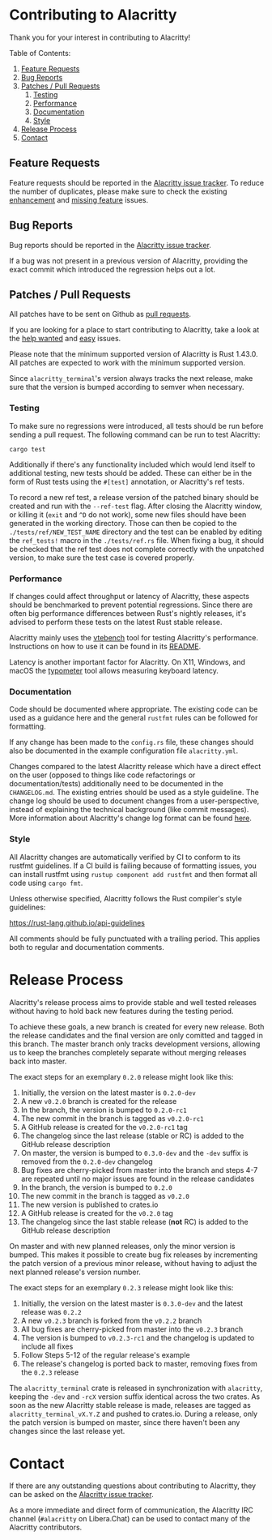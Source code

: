 # Contributing to Alacritty

Thank you for your interest in contributing to Alacritty!

Table of Contents:

1. [Feature Requests](#feature-requests)
2. [Bug Reports](#bug-reports)
3. [Patches / Pull Requests](#patches--pull-requests)
    1. [Testing](#testing)
    2. [Performance](#performance)
    3. [Documentation](#documentation)
    4. [Style](#style)
4. [Release Process](#release-process)
5. [Contact](#contact)

## Feature Requests

Feature requests should be reported in the
[Alacritty issue tracker](https://github.com/alacritty/alacritty/issues). To reduce the number of
duplicates, please make sure to check the existing
[enhancement](https://github.com/alacritty/alacritty/issues?utf8=%E2%9C%93&q=is%3Aissue+label%3Aenhancement)
and
[missing feature](https://github.com/alacritty/alacritty/issues?utf8=%E2%9C%93&q=is%3Aissue+label%3A%22B+-+missing+feature%22)
issues.

## Bug Reports

Bug reports should be reported in the
[Alacritty issue tracker](https://github.com/alacritty/alacritty/issues).

If a bug was not present in a previous version of Alacritty, providing the exact commit which
introduced the regression helps out a lot.

## Patches / Pull Requests

All patches have to be sent on Github as [pull requests](https://github.com/alacritty/alacritty/pulls).

If you are looking for a place to start contributing to Alacritty, take a look at the
[help wanted](https://github.com/alacritty/alacritty/issues?q=is%3Aopen+is%3Aissue+label%3A%22help+wanted%22)
and
[easy](https://github.com/alacritty/alacritty/issues?q=is%3Aopen+is%3Aissue+label%3A%22D+-+easy%22)
issues.

Please note that the minimum supported version of Alacritty is Rust 1.43.0. All patches are expected
to work with the minimum supported version.

Since `alacritty_terminal`'s version always tracks the next release, make sure that the version is
bumped according to semver when necessary.

### Testing

To make sure no regressions were introduced, all tests should be run before sending a pull request.
The following command can be run to test Alacritty:

```
cargo test
```

Additionally if there's any functionality included which would lend itself to additional testing,
new tests should be added. These can either be in the form of Rust tests using the `#[test]`
annotation, or Alacritty's ref tests.

To record a new ref test, a release version of the patched binary should be created and run with the
`--ref-test` flag. After closing the Alacritty window, or killing it (`exit` and `^D` do not work),
some new files should have been generated in the working directory. Those can then be copied to the
`./tests/ref/NEW_TEST_NAME` directory and the test can be enabled by editing the `ref_tests!` macro
in the `./tests/ref.rs` file. When fixing a bug, it should be checked that the ref test does not
complete correctly with the unpatched version, to make sure the test case is covered properly.

### Performance

If changes could affect throughput or latency of Alacritty, these aspects should be benchmarked to
prevent potential regressions. Since there are often big performance differences between Rust's
nightly releases, it's advised to perform these tests on the latest Rust stable release.

Alacritty mainly uses the [vtebench](https://github.com/alacritty/vtebench) tool for testing Alacritty's
performance. Instructions on how to use it can be found in its
[README](https://github.com/alacritty/vtebench/blob/master/README.md).

Latency is another important factor for Alacritty. On X11, Windows, and macOS the
[typometer](https://github.com/pavelfatin/typometer) tool allows measuring keyboard latency.

### Documentation

Code should be documented where appropriate. The existing code can be used as a guidance here and
the general `rustfmt` rules can be followed for formatting.

If any change has been made to the `config.rs` file, these changes should also be documented in the
example configuration file `alacritty.yml`.

Changes compared to the latest Alacritty release which have a direct effect on the user (opposed to
things like code refactorings or documentation/tests) additionally need to be documented in the
`CHANGELOG.md`. The existing entries should be used as a style guideline. The change log should be
used to document changes from a user-perspective, instead of explaining the technical background
(like commit messages). More information about Alacritty's change log format can be found
[here](https://keepachangelog.com).

### Style

All Alacritty changes are automatically verified by CI to conform to its rustfmt guidelines. If a CI
build is failing because of formatting issues, you can install rustfmt using `rustup component add
rustfmt` and then format all code using `cargo fmt`.

Unless otherwise specified, Alacritty follows the Rust compiler's style guidelines:

https://rust-lang.github.io/api-guidelines

All comments should be fully punctuated with a trailing period. This applies both to regular and
documentation comments.

# Release Process

Alacritty's release process aims to provide stable and well tested releases without having to hold
back new features during the testing period.

To achieve these goals, a new branch is created for every new release. Both the release candidates
and the final version are only comitted and tagged in this branch. The master branch only tracks
development versions, allowing us to keep the branches completely separate without merging releases
back into master.

The exact steps for an exemplary `0.2.0` release might look like this:
  1. Initially, the version on the latest master is `0.2.0-dev`
  2. A new `v0.2.0` branch is created for the release
  3. In the branch, the version is bumped to `0.2.0-rc1`
  4. The new commit in the branch is tagged as `v0.2.0-rc1`
  5. A GitHub release is created for the `v0.2.0-rc1` tag
  6. The changelog since the last release (stable or RC) is added to the GitHub release description
  7. On master, the version is bumped to `0.3.0-dev`
     and the `-dev` suffix is removed from the `0.2.0-dev` changelog
  8. Bug fixes are cherry-picked from master into the branch and steps 4-7 are repeated until no
     major issues are found in the release candidates
  9. In the branch, the version is bumped to `0.2.0`
 10. The new commit in the branch is tagged as `v0.2.0`
 11. The new version is published to crates.io
 12. A GitHub release is created for the `v0.2.0` tag
 13. The changelog since the last stable release (**not** RC) is added to the GitHub release
     description

On master and with new planned releases, only the minor version is bumped. This makes it possible to
create bug fix releases by incrementing the patch version of a previous minor release, without
having to adjust the next planned release's version number.

The exact steps for an exemplary `0.2.3` release might look like this:
 1. Initially, the version on the latest master is `0.3.0-dev` and the latest release was `0.2.2`
 2. A new `v0.2.3` branch is forked from the `v0.2.2` branch
 4. All bug fixes are cherry-picked from master into the `v0.2.3` branch
 5. The version is bumped to `v0.2.3-rc1` and the changelog is updated to include all fixes
 6. Follow Steps 5-12 of the regular release's example
 7. The release's changelog is ported back to master, removing fixes from the `0.2.3` release

The `alacritty_terminal` crate is released in synchronization with `alacritty`, keeping the `-dev`
and `-rcX` version suffix identical across the two crates. As soon as the new Alacritty stable
release is made, releases are tagged as `alacritty_terminal_vX.Y.Z` and pushed to crates.io. During
a release, only the patch version is bumped on master, since there haven't been any changes since
the last release yet.

# Contact

If there are any outstanding questions about contributing to Alacritty, they can be asked on the
[Alacritty issue tracker](https://github.com/alacritty/alacritty/issues).

As a more immediate and direct form of communication, the Alacritty IRC channel (`#alacritty` on
Libera.Chat) can be used to contact many of the Alacritty contributors.
